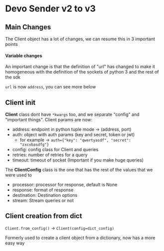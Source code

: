 # Devo Sender v2 to v3

## Main Changes
The Client object has a lot of changes, we can resume this in 3 important points

#### Variable changes

An important change is that the definition of "url" has changed to make it 
homogeneous with the definition of the sockets of python 3 and the rest of the sdk

`url` is now `address`, you can see more below

## Client init

**Client** class dont have `*kwargs` too, and we separate "config" and "important things".
Client params are now:

* address: endpoint in python tuple mode -> (address, port)
* auth: object with auth params (key and secret, token or jwt)
    * for example -> `auth={"key": "qwertyasdf", "secret": "zxcvbasdfg"}`
* config: config class for Client and queries
* retries: number of retries for a query
* timeout: timeout of socket (Important if you make huge queries)

The **ClientConfig** class is the one that has the rest of the values that we were used to 

* processor: processor for response, default is None
* response: format of response
* destination: Destination options
* stream: Stream queries or not


## Client creation from dict

`Client.from_config()` -> `Client(config=dict_config)`
 
Formerly used to create a client object from a dictionary, now has a more easy way